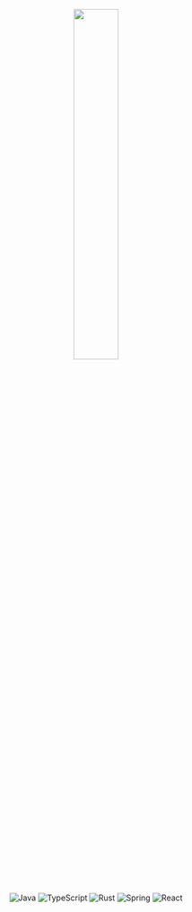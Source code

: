 <p align="center">
  <a href="https://solidspoon.xyz">
    <img width="40%" src="https://user-images.githubusercontent.com/39454841/226186443-305ff3d9-5e89-4b75-aa99-eee733fc8d49.png">
  </a>
</p>
<p align="center">

  <img alt="Java" src="https://img.shields.io/badge/Java-red?logo=coffeescript&logoColor=white" />
  <img alt="TypeScript" src="https://img.shields.io/badge/-TypeScript-blue?logo=typescript&logoColor=white" />
  <img alt="Rust" src="https://img.shields.io/badge/Rust-orange?logo=rust&logoColor=white" />
  <img alt="Spring" src="https://img.shields.io/badge/Spring-green?logo=spring&logoColor=white" />
  <img alt="React" src="https://img.shields.io/badge/React-rgb(8%2C126%2C164)?logo=react&logoColor=white" />
</p>
